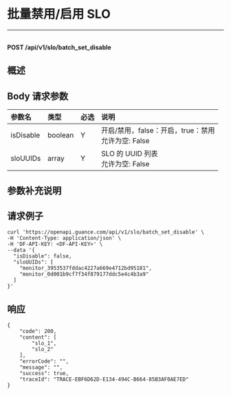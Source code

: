 # 批量禁用/启用 SLO

---

<br />**POST /api/v1/slo/batch_set_disable**

## 概述




## Body 请求参数

| 参数名        | 类型     | 必选   | 说明              |
|:-----------|:-------|:-----|:----------------|
| isDisable | boolean | Y | 开启/禁用，false：开启，true：禁用<br>允许为空: False <br> |
| sloUUIDs | array | Y | SLO 的 UUID 列表<br>允许为空: False <br> |

## 参数补充说明





## 请求例子
```shell
curl 'https://openapi.guance.com/api/v1/slo/batch_set_disable' \
-H 'Content-Type: application/json' \
-H 'DF-API-KEY: <DF-API-KEY>' \
--data '{
  "isDisable": false,
  "sloUUIDs": [
    "monitor_3953537fddac4227a669e4712bd95181",
    "monitor_0d001b9cf7f34f879177ddc5e4c4b3a9"
  ]
}'
```




## 响应
```shell
{
    "code": 200,
    "content": [
        "slo_1",
        "slo_2"
    ],
    "errorCode": "",
    "message": "",
    "success": true,
    "traceId": "TRACE-EBF6D62D-E134-494C-B664-85B3AF0AE7ED"
} 
```




